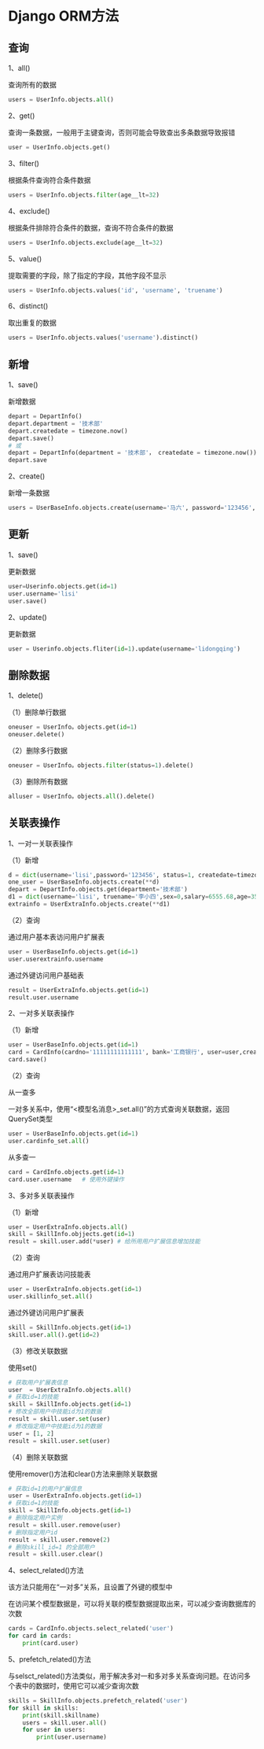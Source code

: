 # Django ORM方法

## 查询
1、all()

查询所有的数据
```python
users = UserInfo.objects.all()
```

2、get()

查询一条数据，一般用于主键查询，否则可能会导致查出多条数据导致报错
```python
user = UserInfo.objects.get()

```

3、filter()

根据条件查询符合条件数据
```python
users = UserInfo.objects.filter(age__lt=32)
```

4、exclude()

根据条件排除符合条件的数据，查询不符合条件的数据
```python
users = UserInfo.objects.exclude(age__lt=32)
```

5、value()

提取需要的字段，除了指定的字段，其他字段不显示
```python
users = UserInfo.objects.values('id', 'username', 'truename')
```

6、distinct()

取出重复的数据
```python
users = UserInfo.objects.values('username').distinct()
```

## 新增
1、save()

新增数据
```python
depart = DepartInfo()
depart.department = '技术部'
depart.createdate = timezone.now()
depart.save()
# 或
depart = DepartInfo(department = '技术部'， createdate = timezone.now())
depart.save
```


2、create()

新增一条数据
```python
users = UserBaseInfo.objects.create(username='马六', password='123456', status=1, createdate=timezone.now())
```

## 更新
1、save()

更新数据
```python
user=Userinfo.objects.get(id=1)
user.username='lisi'
user.save()
```

2、update()

更新数据
```python
user = Userinfo.objects.fliter(id=1).update(username='lidongqing')
```

## 删除数据

1、delete()

（1）删除单行数据
```python
oneuser = UserInfo。objects.get(id=1)
oneuser.delete()
```
（2）删除多行数据
```python
oneuser = UserInfo。objects.filter(status=1).delete()
```
（3）删除所有数据
```python
alluser = UserInfo。objects.all().delete()

```

## 关联表操作

1、一对一关联表操作

（1）新增
```python
d = dict(username='lisi',password='123456', status=1, createdate=timezone.now())
one_user = UserBaseInfo.objects.create(**d)
depart = DepartInfo.objects.get(department='技术部')
d1 = dict(username='lisi', truename='李小四',sex=0,salary=6555.68,age=35,status=0,createdate=timezone.now(), memo='',user=one_user, depart=depart)
extrainfo = UserExtraInfo.objects.create(**d1)
```

（2）查询

通过用户基本表访问用户扩展表
```python
user = UserBaseInfo.objects.get(id=1)
user.userextrainfo.username
```

通过外键访问用户基础表
```python
result = UserExtraInfo.objects.get(id=1)
result.user.username
```

2、一对多关联表操作

（1）新增
```python
user = UserBaseInfo.objects.get(id=1)
card = CardInfo(cardno='11111111111111', bank='工商银行', user=user,createdate=timezone.now())
card.save()
```

（2）查询

从一查多

一对多关系中，使用“<模型名消息>_set.all()”的方式查询关联数据，返回QuerySet类型
```python
user = UserBaseInfo.objects.get(id=1)
user.cardinfo_set.all()
```

从多查一
```python
card = CardInfo.objects.get(id=1)
card.user.username   # 使用外键操作
```

3、多对多关联表操作

（1）新增
```python
user = UserExtraInfo.objects.all()
skill = SkillInfo.objjects.get(id=1)
result = skill.user.add(*user) # 给所用用户扩展信息增加技能
```

（2）查询

通过用户扩展表访问技能表
```python
user = UserExtraInfo.objects.get(id=1)
user.skillinfo_set.all()
```

通过外键访问用户扩展表
```python
skill = SkillInfo.objects.get(id=1)
skill.user.all().get(id=2)
```

（3）修改关联数据

使用set()
```python
# 获取用户扩展表信息
user  = UserExtraInfo.objects.all()
# 获取id=1的技能
skill = SkillInfo.objects.get(id=1)
# 修改全部用户中技能id为1的数据
result = skill.user.set(user)
# 修改指定用户中技能id为1的数据
user = [1, 2]
result = skill.user.set(user)
```

（4）删除关联数据

使用remover()方法和clear()方法来删除关联数据
```python
# 获取id=1的用户扩展信息
user = UserExtraInfo.objects.get(id=1)
# 获取id=1的技能
skill = SkillInfo.objects.get(id=1)
# 删除指定用户实例
result = skill.user.remove(user)
# 删除指定用户id
result = skill.user.remove(2)
# 删除skill_id=1 的全部用户
result = skill.user.clear()
```

4、select_related()方法

该方法只能用在“一对多”关系，且设置了外键的模型中

在访问某个模型数据是，可以将关联的模型数据提取出来，可以减少查询数据库的次数
```python
cards = CardInfo.objects.select_related('user')
for card in cards:
    print(card.user)
```


5、prefetch_related()方法

与selsct_related()方法类似，用于解决多对一和多对多关系查询问题。在访问多个表中的数据时，使用它可以减少查询次数
```python
skills = SkillInfo.objects.prefetch_related('user')
for skill in skills:
    print(skill.skillname)
    users = skill.user.all()
    for user in users:
        print(user.username)
```





